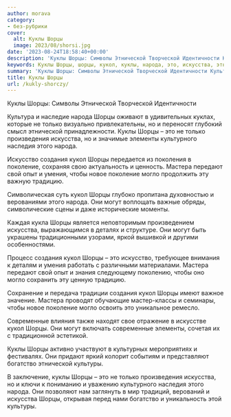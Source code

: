 ```yaml
---
author: morava
category:
- без-рубрики
cover:
  alt: Куклы Шорцы
  image: 2023/08/shorsi.jpg
date: '2023-08-24T18:58:40+00:00'
description: 'Куклы Шорцы: Символы Этнической Творческой Идентичности Культура и наследие народа Шорцы оживают в удивительных куклах, которые не только визуально...'
keywords: Куклы Шорцы, шорцы, кукол, куклы, народа, это, искусства, этнической, только, создания, поколение, мастера, могло, могут, произведения, элементы
summary: 'Куклы Шорцы: Символы Этнической Творческой Идентичности Культура и наследие народа Шорцы оживают в удивительных куклах, которые не только визуально...'
title: Куклы Шорцы
url: /kukly-shorczy/
---
```


Куклы Шорцы: Символы Этнической Творческой Идентичности

Культура и наследие народа Шорцы оживают в удивительных куклах, которые не только визуально привлекательны, но и переносят глубокий смысл этнической принадлежности. Куклы Шорцы – это не только произведения искусства, но и значимые элементы культурного наследия этого народа.

Искусство создания кукол Шорцы передается из поколения в поколение, сохраняя свою актуальность и ценность. Мастера передают свой опыт и умения, чтобы новое поколение могло продолжить эту важную традицию.

Символическая суть кукол Шорцы глубоко пропитана духовностью и верованиями этого народа. Они могут воплощать важные обряды, символические сцены и даже исторические моменты.

Каждая кукла Шорцы является неповторимым произведением искусства, выражающимся в деталях и структуре. Они могут быть украшены традиционными узорами, яркой вышивкой и другими особенностями.

Процесс создания кукол Шорцы – это искусство, требующее внимания к деталям и умения работать с различными материалами. Мастера передают свой опыт и знания следующему поколению, чтобы оно могло сохранить эту ценную традицию.

Сохранение и передача традиции создания кукол Шорцы имеют важное значение. Мастера проводят обучающие мастер-классы и семинары, чтобы новое поколение могло освоить это уникальное ремесло.

Современные влияния также находят свое отражение в искусстве кукол Шорцы. Они могут включать современные элементы, сочетая их с традиционной эстетикой.

Куклы Шорцы активно участвуют в культурных мероприятиях и фестивалях. Они придают яркий колорит событиям и представляют богатство этнической культуры.

В заключение, куклы Шорцы – это не только произведения искусства, но и ключи к пониманию и уважению культурного наследия этого народа. Они позволяют нам заглянуть в мир традиций, верований и искусства Шорцы, открывая перед нами богатство и уникальность этой культуры.